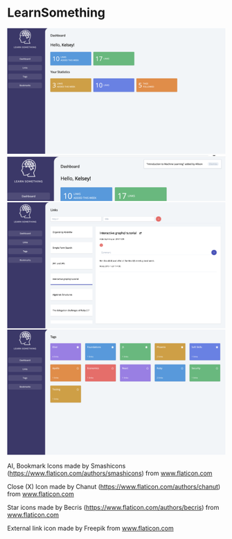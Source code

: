 # LearnSomething

![screenshot dashboard](./screenshot-dashboard.png)
![screenshot alert](./screenshot-alert.png)
![screenshot links](./screenshot-links.png)
![screenshot tags](./screenshot-tags.png)

AI, Bookmark Icons made by Smashicons (https://www.flaticon.com/authors/smashicons) from www.flaticon.com

Close (X) Icon made by Chanut (https://www.flaticon.com/authors/chanut) from www.flaticon.com

Star icons made by Becris (https://www.flaticon.com/authors/becris) from www.flaticon.com

External link icon made by Freepik from www.flaticon.com